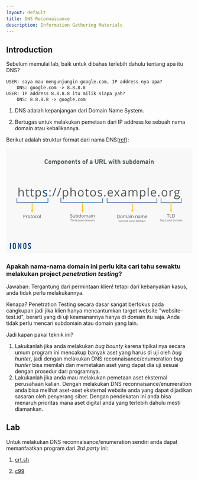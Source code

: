 ```yaml
---
layout: default
title: DNS Reconnaisance
description: Information Gathering Materials
---
```


## Introduction

Sebelum memulai lab, baik untuk dibahas terlebih dahulu tentang apa itu DNS?

```
USER: saya mau mengunjungin google.com, IP address nya apa?
    DNS: google.com -> 8.8.8.8 
USER: IP address 8.8.8.8 itu milik siapa yah?
    DNS: 8.8.8.8 -> google.com
```

1.  DNS adalah kepanjangan dari Domain Name System.

2.  Bertugas untuk melakukan pemetaan dari IP address ke sebuah nama domain atau kebalikannya.

Berikut adalah struktur format dari nama DNS([ref](https://www.jogjahost.co.id/blog/dns-server-adalah/)):

![DNS_STRUCTURE](/assets/subdomain.webp)

### Apakah nama-nama domain ini perlu kita cari tahu sewaktu melakukan project _penetration testing_?

Jawaban:
Tergantung dari permintaan klien! tetapi dari kebanyakan kasus, anda tidak perlu melakukannya.

Kenapa?
Penetration Testing secara dasar sangat berfokus pada cangkupan jadi jika klien hanya mencantumkan target website "website-test.id", berarti yang di uji keamanannya hanya di domain itu saja. Anda tidak perlu mencari subdomain atau domain yang lain.

Jadi kapan pakai teknik ini?
1.  Lakukanlah jika anda melakukan _bug bounty_ karena tipikal nya secara umum program ini mencakup banyak aset yang harus di uji oleh _bug hunter_, jadi dengan melakukan DNS reconnaisance/enumeration _bug hunter_ bisa memilah dan memetakan aset yang dapat dia uji sesuai dengan prosedur dari programnya.
2.  Lakukanlah jika anda mau melakukan pemetaan aset eksternal perusahaan kalian. Dengan melakukan DNS reconnaisance/enumeration anda bisa melihat aset-aset eksternal website anda yang dapat dijadikan sasaran oleh penyerang siber. Dengan pendekatan ini anda bisa menaruh prioritas mana aset digital anda yang terlebih dahulu mesti diamankan.

## Lab

Untuk melakukan DNS reconnaisance/enumeration sendiri anda dapat memanfaatkan program dari _3rd party_ ini:

1.  [crt.sh](https://crt.sh/)

2.  [c99](https://subdomainfinder.c99.nl/)


